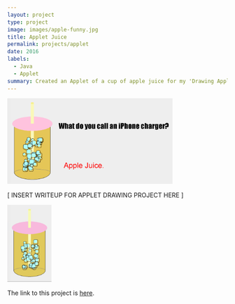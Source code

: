 ```yaml
---
layout: project
type: project
image: images/apple-funny.jpg
title: Applet Juice
permalink: projects/applet
date: 2016
labels:
  - Java
  - Applet
summary: Created an Applet of a cup of apple juice for my 'Drawing Applet' project. 
---
```


<img src="../images/applet-art.png" width="75%">


[ INSERT WRITEUP FOR APPLET DRAWING PROJECT HERE ]

<img src = "../images/applejuice.gif" width="20%">

The link to this project is [here](https://github.com/aprilbala/aprilbala.github.io/tree/master/projects/Project01-Applet).



